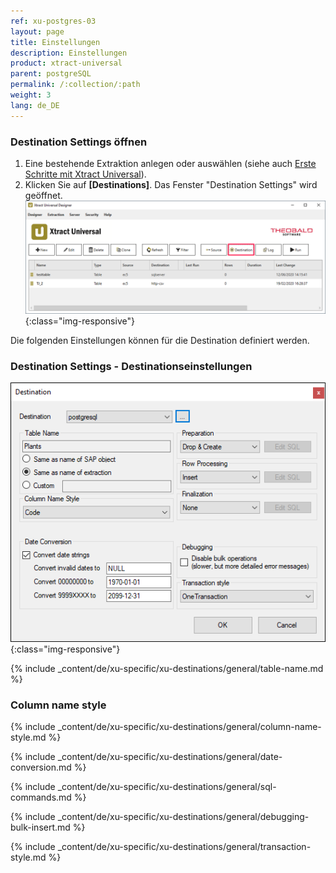 ```yaml
---
ref: xu-postgres-03
layout: page
title: Einstellungen
description: Einstellungen
product: xtract-universal
parent: postgreSQL
permalink: /:collection/:path
weight: 3
lang: de_DE
---
```

### Destination Settings öffnen

1. Eine bestehende Extraktion anlegen oder auswählen (siehe auch [Erste Schritte mit Xtract Universal](../../erste-schritte-mit-xu/eine-neue-extraktion-anlegen)).
2. Klicken Sie auf **[Destinations]**. Das Fenster "Destination Settings" wird geöffnet.
![Destination-settings](/img/content/xu/xu_designer_destination.png){:class="img-responsive"}

Die folgenden Einstellungen können für die Destination definiert werden. 
  
### Destination Settings - Destinationseinstellungen

![postgres_destination](/img/content/xu\postgres_destination.png){:class="img-responsive"}

{% include _content/de/xu-specific/xu-destinations/general/table-name.md %}
### Column name style
{% include _content/de/xu-specific/xu-destinations/general/column-name-style.md %}

{% include _content/de/xu-specific/xu-destinations/general/date-conversion.md %}

{% include _content/de/xu-specific/xu-destinations/general/sql-commands.md %}

{% include _content/de/xu-specific/xu-destinations/general/debugging-bulk-insert.md %}

{% include _content/de/xu-specific/xu-destinations/general/transaction-style.md %}
